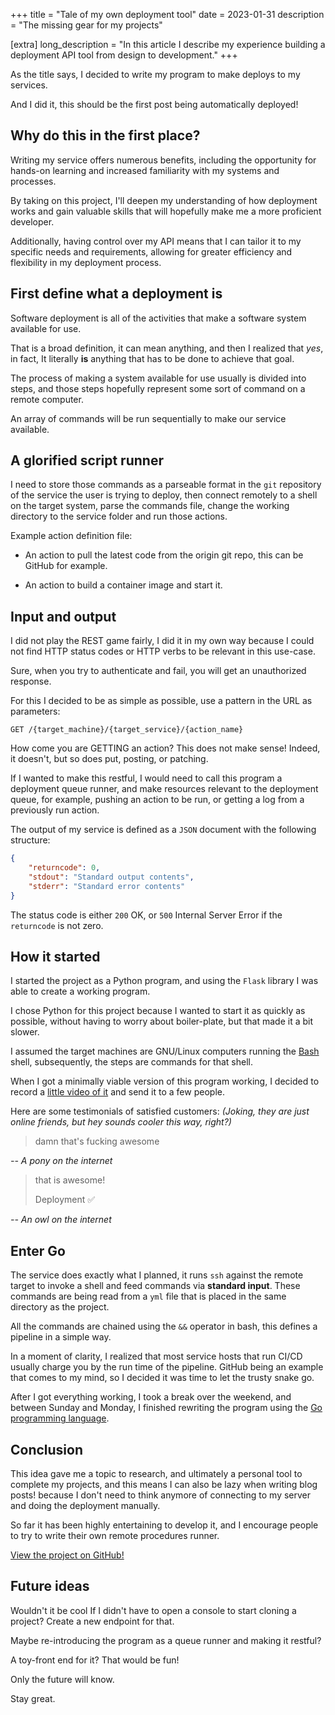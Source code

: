 +++
title = "Tale of my own deployment tool"
date = 2023-01-31
description = "The missing gear for my projects"

[extra]
long_description = "In this article I describe my experience building a deployment API tool from design to development."
+++

As the title says, I decided to write my program to make deploys to my services.

And I did it, this should be the first post being automatically deployed!

## Why do this in the first place?

Writing my service offers numerous benefits, including the opportunity for hands-on learning and increased familiarity with my systems and processes.

By taking on this project, I'll deepen my understanding of how deployment works and gain valuable skills that will hopefully make me a more proficient developer.

Additionally, having control over my API means that I can tailor it to my specific needs and requirements, allowing for greater efficiency and flexibility in my deployment process.

## First define what a deployment is

Software deployment is all of the activities that make a software system available for use.

That is a broad definition, it can mean anything, and then I realized that *yes*, in fact, It literally **is** anything that has to be done to achieve that goal.

The process of making a system available for use usually is divided into steps, and those steps hopefully represent some sort of command on a remote computer.

An array of commands will be run sequentially to make our service available.

## A glorified script runner

I need to store those commands as a parseable format in the `git` repository of the service the user is trying to deploy, then connect remotely to a shell on the target system, parse the commands file, change the working directory to the service folder and run those actions.

Example action definition file:

- An action to pull the latest code from the origin git repo, this can be GitHub for example.

- An action to build a container image and start it.

## Input and output

I did not play the REST game fairly, I did it in my own way because I could not find HTTP status codes or HTTP verbs to be relevant in this use-case.

Sure, when you try to authenticate and fail, you will get an unauthorized response.

For this I decided to be as simple as possible, use a pattern in the URL as parameters:

``GET /{target_machine}/{target_service}/{action_name}``

How come you are GETTING an action? This does not make sense! Indeed, it doesn't, but so does put, posting, or patching.

If I wanted to make this restful, I would need to call this program a deployment queue runner, and make resources relevant to the deployment queue, for example, pushing an action to be run, or getting a log from a previously run action.

The output of my service is defined as a `JSON` document with the following structure:

```json
{
    "returncode": 0,
    "stdout": "Standard output contents",
    "stderr": "Standard error contents"
}
```

The status code is either `200` OK, or `500` Internal Server Error if the `returncode` is not zero.

## How it started

I started the project as a Python program, and using the `Flask` library I was able to create a working program.

I chose Python for this project because I wanted to start it as quickly as possible, without having to worry about boiler-plate, but that made it a bit slower.

I assumed the target machines are GNU/Linux computers running the [Bash](https://en.wikipedia.org/wiki/Bash_(Unix_shell)) shell, subsequently, the steps are commands for that shell.

When I got a minimally viable version of this program working, I decided to record a [little video of it](https://pony.social/@luc/109757107993667887) and send it to a few people.

Here are some testimonials of satisfied customers: *(Joking, they are just online friends, but hey sounds cooler this way, right?)*

> damn that's fucking awesome

*-- A pony on the internet*

> that is awesome!
> 
> Deployment ✅

*-- An owl on the internet*

## Enter Go

The service does exactly what I planned, it runs `ssh` against the remote target to invoke a shell and feed commands via **standard input**. These commands are being read from a `yml` file that is placed in the same directory as the project.

All the commands are chained using the `&&` operator in bash, this defines a pipeline in a simple way.

In a moment of clarity, I realized that most service hosts that run CI/CD usually charge you by the run time of the pipeline. GitHub being an example that comes to my mind, so I decided it was time to let the trusty snake go.

After I got everything working, I took a break over the weekend, and between Sunday and Monday, I finished rewriting the program using the [Go programming language](https://go.dev).

## Conclusion

This idea gave me a topic to research, and ultimately a personal tool to complete my projects, and this means I can also be lazy when writing blog posts! because I don't need to think anymore of connecting to my server and doing the deployment manually.

So far it has been highly entertaining to develop it, and I encourage people to try to write their own remote procedures runner.

[View the project on GitHub!](https://github.com/lucrnz/mypli)

## Future ideas

Wouldn't it be cool If I didn't have to open a console to start cloning a project? Create a new endpoint for that.

Maybe re-introducing the program as a queue runner and making it restful?

A toy-front end for it? That would be fun!

Only the future will know.

Stay great.